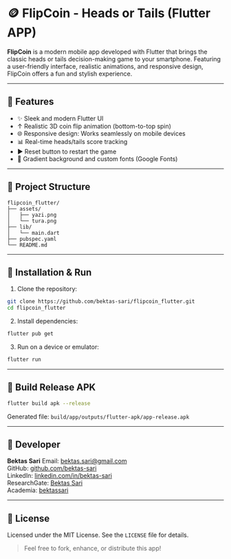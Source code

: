 # 🪙 FlipCoin - Heads or Tails (Flutter APP)

**FlipCoin** is a modern mobile app developed with Flutter that brings the classic heads or tails decision-making game to your smartphone. 
Featuring a user-friendly interface, realistic animations, and responsive design, FlipCoin offers a fun and stylish experience.

---

## 🚀 Features

* ✨ Sleek and modern Flutter UI
* ↑ Realistic 3D coin flip animation (bottom-to-top spin)
* 🌐 Responsive design: Works seamlessly on mobile devices
* 📊 Real-time heads/tails score tracking
* ▶️ Reset button to restart the game
* 🎨 Gradient background and custom fonts (Google Fonts)

---

## 📂 Project Structure

```
flipcoin_flutter/
├── assets/
│   ├── yazi.png
│   └── tura.png
├── lib/
│   └── main.dart
├── pubspec.yaml
└── README.md
```

---

## 🔧 Installation & Run

1. Clone the repository:

```bash
git clone https://github.com/bektas-sari/flipcoin_flutter.git
cd flipcoin_flutter
```

2. Install dependencies:

```bash
flutter pub get
```

3. Run on a device or emulator:

```bash
flutter run
```

---

## 🚀 Build Release APK

```bash
flutter build apk --release
```

Generated file: `build/app/outputs/flutter-apk/app-release.apk`

---

## 👤 Developer

**Bektas Sari**
Email: [bektas.sari@gmail.com](mailto:bektas.sari@gmail.com)<br>
GitHub: [github.com/bektas-sari](https://github.com/bektas-sari)<br>
LinkedIn: [linkedin.com/in/bektas-sari](https://www.linkedin.com/in/bektas-sari)<br>
ResearchGate: [Bektas Sari](https://www.researchgate.net/profile/Bektas-Sari-3)<br>
Academia: [bektassari](https://independent.academia.edu/bektassari)<br>

---

## 📄 License

Licensed under the MIT License. See the `LICENSE` file for details.

> Feel free to fork, enhance, or distribute this app!

